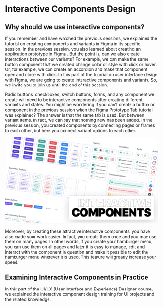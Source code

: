 # Interactive Components Design

## Why should we use interactive components?

If you remember and have watched the previous sessions, we explained the tutorial on creating components and variants in Figma in its specific session. In the previous session, you also learned about creating an application prototype in Figma . But the point is, can we also create interactions between our variants? For example, we can make the same button component that we created change color or style with click or hover. Or, for example, we can create an accordion and make that component open and close with click. In this part of the tutorial on user interface design with Figma, we are going to create interactive components and variants. So, we invite you to join us until the end of this session.

Radio buttons, checkboxes, switch buttons, forms, and any component we create will need to be interactive components after creating different variants and states. You might be wondering if you can't create a button or component in the previous session when the Figma Prototype Tab tutorial was explained? The answer is that the same tab is used. But between variant items. In fact, we can say that nothing new has been added. In the previous session, you created components by connecting pages or frames to each other, but here you connect variant options to each other.

![Interactive Component Design in Figma](figma-interactive-component-1024x576.webp)

Moreover, by creating these attractive interactive components, you have also made your work easier. In fact, you create them once and you may use them on many pages. In other words, if you create your hamburger menu, you can use them on all pages and later it is easy to manage, edit and interact with the component in question and make it possible to edit the hamburger menu wherever it is used. This feature will greatly increase your speed.

## Examining Interactive Components in Practice

In this part of the UI/UX (User Interface and Experience) Designer course, we explained the interactive component design training for UI projects and the related knowledge.
